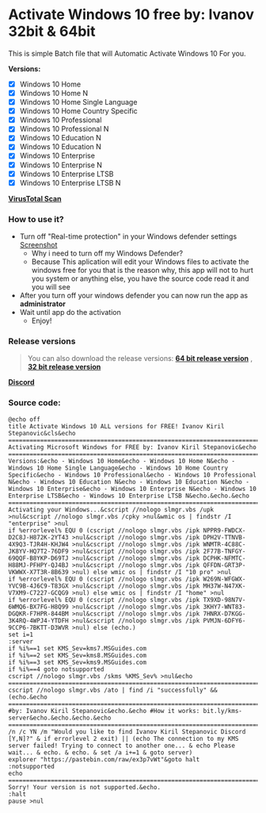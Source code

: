 # Activate Windows 10 free by: Ivanov 32bit &amp; 64bit

This is simple Batch file that will Automatic Activate Windows 10 For you.

**Versions:**
- [x] Windows 10 Home
- [x] Windows 10 Home N
- [x] Windows 10 Home Single Language
- [x] Windows 10 Home Country Specific
- [x] Windows 10 Professional
- [x] Windows 10 Professional N
- [x] Windows 10 Education N
- [x] Windows 10 Education N
- [x] Windows 10 Enterprise
- [x] Windows 10 Enterprise N
- [x] Windows 10 Enterprise LTSB
- [x] Windows 10 Enterprise LTSB N

[**VirusTotal Scan**](https://www.virustotal.com/gui/file/6c7f310f6ae198a35055747197b89e27e8cbed10072903ba21f0844044ce7dcd/detection)

### How to use it?
- Turn off "Real-time protection" in your Windows defender settings [Screenshot](https://prnt.sc/10zoewa)
  - Why i need to turn off my Windows Defender?
  - Because This aplication will edit your Windows files to activate the windows free for you that is the reason why, this app will not to hurt you system or anything else, you have the source code read it and you will see
- After you turn off your windows defender you can now run the app as **administrator**
- Wait until app do the activation
  - Enjoy!

### Release versions
> You can also download the release versions:
[**64 bit release version**](https://github.com/KirillIvanovStepanovich/Activate_Windows_free/releases/tag/1.0.1) ,
[**32 bit release version**](https://github.com/KirillIvanovStepanovich/Activate_Windows_free/releases/tag/1.0.0)


[**Discord**](https://pastebin.com/raw/sctJDDE6)


### Source code:
```
@echo off
title Activate Windows 10 ALL versions for FREE! Ivanov Kiril Stepanovic&cls&echo ============================================================================&echo Activating Microsoft Windows for FREE by: Ivanov Kiril Stepanovic&echo ============================================================================&echo.&echo Versions:&echo - Windows 10 Home&echo - Windows 10 Home N&echo - Windows 10 Home Single Language&echo - Windows 10 Home Country Specific&echo - Windows 10 Professional&echo - Windows 10 Professional N&echo - Windows 10 Education N&echo - Windows 10 Education N&echo - Windows 10 Enterprise&echo - Windows 10 Enterprise N&echo - Windows 10 Enterprise LTSB&echo - Windows 10 Enterprise LTSB N&echo.&echo.&echo ============================================================================&echo Activating your Windows...&cscript //nologo slmgr.vbs /upk >nul&cscript //nologo slmgr.vbs /cpky >nul&wmic os | findstr /I "enterprise" >nul
if %errorlevel% EQU 0 (cscript //nologo slmgr.vbs /ipk NPPR9-FWDCX-D2C8J-H872K-2YT43 >nul&cscript //nologo slmgr.vbs /ipk DPH2V-TTNVB-4X9Q3-TJR4H-KHJW4 >nul&cscript //nologo slmgr.vbs /ipk WNMTR-4C88C-JK8YV-HQ7T2-76DF9 >nul&cscript //nologo slmgr.vbs /ipk 2F77B-TNFGY-69QQF-B8YKP-D69TJ >nul&cscript //nologo slmgr.vbs /ipk DCPHK-NFMTC-H88MJ-PFHPY-QJ4BJ >nul&cscript //nologo slmgr.vbs /ipk QFFDN-GRT3P-VKWWX-X7T3R-8B639 >nul) else wmic os | findstr /I "10 pro" >nul
if %errorlevel% EQU 0 (cscript //nologo slmgr.vbs /ipk W269N-WFGWX-YVC9B-4J6C9-T83GX >nul&cscript //nologo slmgr.vbs /ipk MH37W-N47XK-V7XM9-C7227-GCQG9 >nul) else wmic os | findstr /I "home" >nul
if %errorlevel% EQU 0 (cscript //nologo slmgr.vbs /ipk TX9XD-98N7V-6WMQ6-BX7FG-H8Q99 >nul&cscript //nologo slmgr.vbs /ipk 3KHY7-WNT83-DGQKR-F7HPR-844BM >nul&cscript //nologo slmgr.vbs /ipk 7HNRX-D7KGG-3K4RQ-4WPJ4-YTDFH >nul&cscript //nologo slmgr.vbs /ipk PVMJN-6DFY6-9CCP6-7BKTT-D3WVR >nul) else (echo.)
set i=1
:server
if %i%==1 set KMS_Sev=kms7.MSGuides.com
if %i%==2 set KMS_Sev=kms8.MSGuides.com
if %i%==3 set KMS_Sev=kms9.MSGuides.com
if %i%==4 goto notsupported
cscript //nologo slmgr.vbs /skms %KMS_Sev% >nul&echo ============================================================================&echo.&echo.
cscript //nologo slmgr.vbs /ato | find /i "successfully" && (echo.&echo ============================================================================&echo.&echo #by: Ivanov Kiril Stepanovic&echo.&echo #How it works: bit.ly/kms-server&echo.&echo.&echo.&echo ============================================================================&choice /n /c YN /m "Would you like to find Ivanov Kiril Stepanovic Discord [Y,N]?" & if errorlevel 2 exit) || (echo The connection to my KMS server failed! Trying to connect to another one... & echo Please wait... & echo. & echo. & set /a i+=1 & goto server)
explorer "https://pastebin.com/raw/ex3p7vWt"&goto halt
:notsupported
echo ============================================================================&echo.&echo Sorry! Your version is not supported.&echo.
:halt
pause >nul
```
